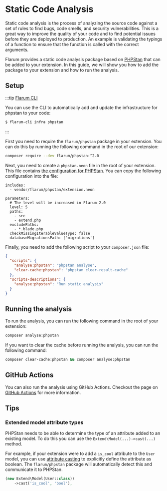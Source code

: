 # Static Code Analysis

Static code analysis is the process of analyzing the source code against a set of rules to find bugs, code smells, and security vulnerabilities. This is a great way to improve the quality of your code and to find potential issues before they are deployed to production. An example is validating the typings of a function to ensure that the function is called with the correct arguments.

Flarum provides a static code analysis package based on [PHPStan](https://phpstan.org/) that can be added to your extension. In this guide, we will show you how to add the package to your extension and how to run the analysis.

## Setup

:::tip [Flarum CLI](https://github.com/flarum/cli)

You can use the CLI to automatically add and update the infrastructure for phpstan to your code:

```bash
$ flarum-cli infra phpstan
```

:::

First you need to require the `flarum/phpstan` package in your extension. You can do this by running the following command in the root of our extension:

```bash
composer require --dev flarum/phpstan:^2.0
```

Next, you need to create a `phpstan.neon` file in the root of your extension. This file contains [the configuration for PHPStan](https://phpstan.org/config-reference). You can copy the following configuration into the file:

```neon
includes:
  - vendor/flarum/phpstan/extension.neon

parameters:
  # The level will be increased in Flarum 2.0
  level: 5
  paths:
    - src
    - extend.php
  excludePaths:
    - *.blade.php
  checkMissingIterableValueType: false
  databaseMigrationsPath: ['migrations']
```

Finally, you need to add the following script to your `composer.json` file:

```json
{
  "scripts": {
    "analyse:phpstan": "phpstan analyse",
    "clear-cache:phpstan": "phpstan clear-result-cache"
  },
  "scripts-descriptions": {
    "analyse:phpstan": "Run static analysis"
  }
}
```

## Running the analysis

To run the analysis, you can run the following command in the root of your extension:

```bash
composer analyse:phpstan
```

If you want to clear the cache before running the analysis, you can run the following command:

```bash
composer clear-cache:phpstan && composer analyse:phpstan
```

## GitHub Actions

You can also run the analysis using GitHub Actions. Checkout the page on [GitHub Actions](github-actions.md) for more information.

## Tips

### Extended model attribute types

PHPStan needs to be able to determine the type of an attribute added to an existing model. To do this you can use the `Extend\Model(...)->cast(...)` method.

For example, if your extension were to add a `is_cool` attribute to the `User` model, you can use [attribute casting](https://laravel.com/docs/11.x/eloquent-mutators#attribute-casting) to explicitly define the attribute as boolean. The `flarum/phpstan` package will automatically detect this and communicate it to PHPStan.

```php
(new Extend\Model(User::class))
    ->cast('is_cool', 'bool'),
```
